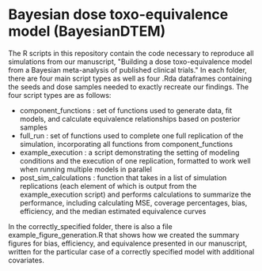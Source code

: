 # Bayesian dose toxo-equivalence model (BayesianDTEM)

The R scripts in this repository contain the code necessary to reproduce all simulations from our manuscript, "Building a dose toxo-equivalence model from a Bayesian meta-analysis of published clinical trials." In each folder, there are four main script types as well as four .Rda dataframes containing the seeds and dose samples needed to exactly recreate our findings. The four script types are as follows:

- component_functions : set of functions used to generate data, fit models, and calculate equivalence relationships based on posterior samples
- full_run : set of functions used to complete one full replication of the simulation, incorporating all functions from component_functions
- example_execution : a script demonstrating the setting of modeling conditions and the execution of one replication, formatted to work well when running multiple models in parallel
- post_sim_calculations : function that takes in a list of simulation replications (each element of which is output from the example_execution script) and performs calculations to summarize the performance, including calculating MSE, coverage percentages, bias, efficiency, and the median estimated equivalence curves

In the correctly_specified folder, there is also a file example_figure_generation.R that shows how we created the summary figures for bias, efficiency, and equivalence presented in our manuscript, written for the particular case of a correctly specified model with additional covariates. 
